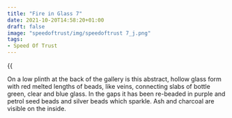 ```yaml
---
title: "Fire in Glass 7"
date: 2021-10-20T14:58:20+01:00
draft: false
image: "speedoftrust/img/speedoftrust 7_j.png"
tags:
- Speed Of Trust
---
```


{{<audio src="speedoftrust/audio/s7.m4a">}}



On a low plinth at the back of the gallery is this abstract, hollow glass form with red melted lengths of beads, like veins, connecting slabs of bottle green, clear and blue glass. In the gaps it has been re-beaded in purple and petrol seed beads and silver beads which sparkle. Ash and charcoal are visible on the inside.
